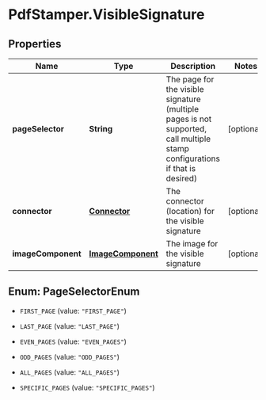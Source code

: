 # PdfStamper.VisibleSignature

## Properties
Name | Type | Description | Notes
------------ | ------------- | ------------- | -------------
**pageSelector** | **String** | The page for the visible signature (multiple pages is not supported, call multiple stamp configurations if that is desired) | [optional] 
**connector** | [**Connector**](Connector.md) | The connector (location) for the visible signature | [optional] 
**imageComponent** | [**ImageComponent**](ImageComponent.md) | The image for the visible signature | [optional] 


<a name="PageSelectorEnum"></a>
## Enum: PageSelectorEnum


* `FIRST_PAGE` (value: `"FIRST_PAGE"`)

* `LAST_PAGE` (value: `"LAST_PAGE"`)

* `EVEN_PAGES` (value: `"EVEN_PAGES"`)

* `ODD_PAGES` (value: `"ODD_PAGES"`)

* `ALL_PAGES` (value: `"ALL_PAGES"`)

* `SPECIFIC_PAGES` (value: `"SPECIFIC_PAGES"`)




